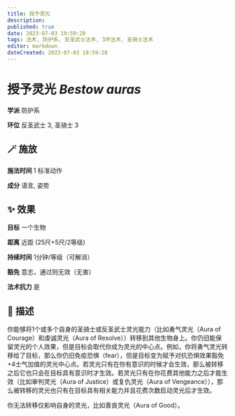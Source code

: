 ```yaml
---
title: 授予灵光
description: 
published: true
date: 2023-07-03 19:59:28
tags: 法术, 防护系, 反圣武士法术, 3环法术, 圣骑士法术
editor: markdown
dateCreated: 2023-07-03 19:59:28
---
```


# **授予灵光** *Bestow auras*

**学派** 防护系 

**环位** 反圣武士 3, 圣骑士 3

## 🪄 施放

**施法时间** 1 标准动作

**成分** 语言, 姿势

## ✨ 效果 

**目标** 一个生物 

**距离** 近距 (25尺+5尺/2等级)  

**持续时间** 1分钟/等级（可解消） 

**豁免** 意志，通过则无效（无害）

**法术抗力** 是

## 📖 描述

你能够将1个或多个自身的圣骑士或反圣武士灵光能力（比如勇气灵光（Aura of Courage）和虔诚灵光（Aura of Resolve））转移到其他生物身上。你仍旧能保留灵光的个人效果，但是目标会取代你成为灵光的中心点。例如，你将勇气灵光转移给了目标，那么你仍旧免疫恐惧（fear），但是目标变为赋予对抗恐惧效果豁免+4士气加值的灵光中心点。若灵光只有在你有意识的时候才会生效，那么被转移之后它也只会在目标具有意识时才生效。若灵光只有在你花费其他能力之后才能生效（比如审判灵光（Aura of Justice）或复仇灵光（Aura of Vengeance）），那么被转移的灵光也只有在目标具有相关能力并且花费次数启动灵光后才生效。

你无法转移仅影响自身的灵光，比如善良灵光（Aura of Good）。
    